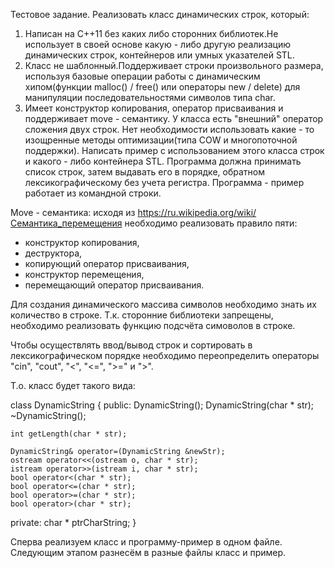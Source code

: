 Тестовое задание.
Реализовать класс динамических строк, который:
1. Написан на C++11 без каких либо сторонних библиотек.Не использует в своей
основе какую - либо другую реализацию динамических строк, контейнеров или умных
указателей STL.
2. Класс не шаблонный.Поддерживает строки произвольного размера, используя
базовые операции работы с динамическим хипом(функции malloc() / free() или
операторы new / delete) для манипуляции последовательностями символов типа char.
3. Имеет конструктор копирования, оператор присваивания и поддерживает
move - семантику.
У класса есть "внешний" оператор сложения двух строк.
Нет необходимости использовать какие - то изощренные методы оптимизации(типа
COW и многопоточной поддержки).
Написать пример с использованием этого класса строк и какого - либо контейнера STL.
Программа должна принимать список строк, затем выдавать его в порядке, обратном
лексикографическому без учета регистра.
Программа - пример работает из командной строки.

Move - семантика: исходя из https://ru.wikipedia.org/wiki/Семантика_перемещения необходимо реализовать правило пяти:
- конструктор копирования,
- деструктора,
- копирующий оператор присваивания,
- конструктор перемещения,
- перемещающий оператор присваивания.

Для создания динамического массива символов необходимо знать их количество в строке. Т.к. сторонние библиотеки запрещены, необходимо реализовать функцию подсчёта симоволов в строке.

Чтобы осуществлять ввод/вывод строк и сортировать в лексикографическом порядке необходимо переопределить операторы "cin", "cout", "<", "<=", ">=" и ">".

Т.о. класс будет такого вида:

class DynamicString {
public:
	DynamicString();
	DynamicString(char * str);
	~DynamicString();

	int getLength(char * str);
	
	DynamicString& operator=(DynamicString &newStr);
	ostream operator<<(ostream o, char * str);
	istream operator>>(istream i, char * str);
	bool operator<(char * str);
	bool operator<=(char * str);
	bool operator>=(char * str);
	bool operator>(char * str);

private:
	char * ptrCharString;
}


Сперва реализуем класс и программу-пример в одном файле.
Следующим этапом разнесём в разные файлы класс и пример.